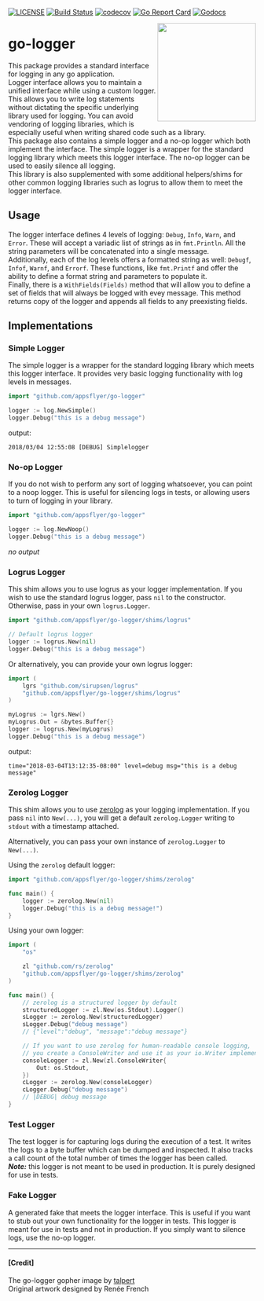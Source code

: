 [![LICENSE](https://img.shields.io/badge/license-MIT-orange.svg)](LICENSE)
[![Build Status](https://travis-ci.com/InVisionApp/go-logger.svg?token=KosA43m1X3ikri8JEukQ&branch=master)](https://travis-ci.com/InVisionApp/go-logger)
[![codecov](https://codecov.io/gh/InVisionApp/go-logger/branch/master/graph/badge.svg?token=hhqA1l88kx)](https://codecov.io/gh/InVisionApp/go-logger)
[![Go Report Card](https://goreportcard.com/badge/github.com/InVisionApp/go-logger)](https://goreportcard.com/report/github.com/InVisionApp/go-logger)
[![Godocs](https://img.shields.io/badge/golang-documentation-blue.svg)](https://godoc.org/github.com/InVisionApp/go-logger)



<img align="right" src="images/go-logger.svg" width="200">

# go-logger
This package provides a standard interface for logging in any go application.  
Logger interface allows you to maintain a unified interface while using a custom logger. This allows you to write log statements without dictating the specific underlying library used for logging. You can avoid vendoring of logging libraries, which is especially useful when writing shared code such as a library.  
This package also contains a simple logger and a no-op logger which both implement the interface. The simple logger is a wrapper for the standard logging library which meets this logger interface. The no-op logger can be used to easily silence all logging.  
This library is also supplemented with some additional helpers/shims for other common logging libraries such as logrus to allow them to meet the logger interface.

## Usage
The logger interface defines 4 levels of logging: `Debug`, `Info`, `Warn`, and `Error`. These will accept a variadic list of strings as in `fmt.Println`. All the string parameters will be concatenated into a single message.  
Additionally, each of the log levels offers a formatted string as well: `Debugf`, `Infof`, `Warnf`, and `Errorf`. These functions, like `fmt.Printf` and offer the ability to define a format string and parameters to populate it.  
Finally, there is a `WithFields(Fields)` method that will allow you to define a set of fields that will always be logged with evey message. This method returns copy of the logger and appends all fields to any preexisting fields.

## Implementations

### Simple Logger
The simple logger is a wrapper for the standard logging library which meets this logger interface. It provides very basic logging functionality with log levels in messages.

```go
import "github.com/appsflyer/go-logger"

logger := log.NewSimple()
logger.Debug("this is a debug message")
```
output:
```
2018/03/04 12:55:08 [DEBUG] Simplelogger
```

### No-op Logger
If you do not wish to perform any sort of logging whatsoever, you can point to a noop logger. This is useful for silencing logs in tests, or allowing users to turn of logging in your library.

```go
import "github.com/appsflyer/go-logger"

logger := log.NewNoop()
logger.Debug("this is a debug message")
```
_no output_

### Logrus Logger
This shim allows you to use logrus as your logger implementation. If you wish to use the standard logrus logger, pass `nil` to the constructor. Otherwise, pass in your own `logrus.Logger`.

```go
import "github.com/appsflyer/go-logger/shims/logrus"

// Default logrus logger
logger := logrus.New(nil)
logger.Debug("this is a debug message")
```

Or alternatively, you can provide your own logrus logger:
```go
import (
	lgrs "github.com/sirupsen/logrus"
	"github.com/appsflyer/go-logger/shims/logrus"
)

myLogrus := lgrs.New()
myLogrus.Out = &bytes.Buffer{}
logger := logrus.New(myLogrus)
logger.Debug("this is a debug message")
```

output:
```
time="2018-03-04T13:12:35-08:00" level=debug msg="this is a debug message"
```

### Zerolog Logger
This shim allows you to use [zerolog](https://github.com/rs/zerolog) as your logging implementation.  If you pass `nil` into `New(...)`,
you will get a default `zerolog.Logger` writing to `stdout` with a timestamp attached.

Alternatively, you can pass your own instance of `zerolog.Logger` to `New(...)`.

Using the `zerolog` default logger:
```go
import "github.com/appsflyer/go-logger/shims/zerolog"

func main() {
	logger := zerolog.New(nil)
    logger.Debug("this is a debug message!")
}

```

Using your own logger:
```go
import (
	"os"

	zl "github.com/rs/zerolog"
	"github.com/appsflyer/go-logger/shims/zerolog"
)

func main() {
	// zerolog is a structured logger by default
	structuredLogger := zl.New(os.Stdout).Logger()
	sLogger := zerolog.New(structuredLogger)
	sLogger.Debug("debug message")
	// {"level":"debug", "message":"debug message"}

	// If you want to use zerolog for human-readable console logging,
	// you create a ConsoleWriter and use it as your io.Writer implementation
	consoleLogger := zl.New(zl.ConsoleWriter{
		Out: os.Stdout,
	})
	cLogger := zerolog.New(consoleLogger)
	cLogger.Debug("debug message")
	// |DEBUG| debug message
}
```

### Test Logger
The test logger is for capturing logs during the execution of a test. It writes the logs to a byte buffer which can be dumped and inspected. It also tracks a call count of the total number of times the logger has been called.  
**_Note:_** this logger is not meant to be used in production. It is purely designed for use in tests.

### Fake Logger
A generated fake that meets the logger interface. This is useful if you want to stub out your own functionality for the logger in tests. This logger is meant for use in tests and not in production. If you simply want to silence logs, use the no-op logger.

---

#### \[Credit\]
The go-logger gopher image by [talpert](https://github.com/talpert)  
Original artwork designed by Renée French
